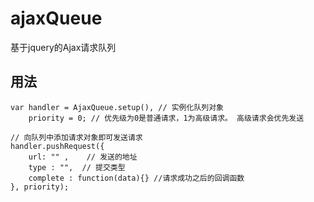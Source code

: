 ajaxQueue
=========

基于jquery的Ajax请求队列


## 用法




	var handler = AjaxQueue.setup(), // 实例化队列对象
		priority = 0; // 优先级为0是普通请求，1为高级请求。 高级请求会优先发送
  
    // 向队列中添加请求对象即可发送请求
	handler.pushRequest({
		url: "" ,    // 发送的地址
		type : "",  // 提交类型
		complete : function(data){} //请求成功之后的回调函数 
	}, priority);


